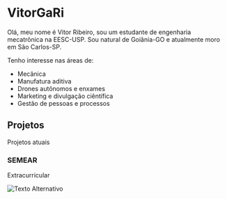# VitorGaRi
Olá, meu nome é Vitor Ribeiro, sou um estudante de engenharia mecatrônica na EESC-USP. Sou natural de Goiânia-GO e atualmente moro em São Carlos-SP. 

Tenho interesse nas áreas de:
- Mecânica
- Manufatura aditiva
- Drones autônomos e enxames
- Marketing e divulgação ciêntífica
- Gestão de pessoas e processos

## Projetos

Projetos atuais

### SEMEAR

Extracurricular

![Texto Alternativo](https://linkDaimagem.jpg)
